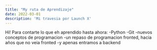 ```yaml
---
title: "My ruta de Aprendizaje"
date: 2022-03-01
description: 'Mi travesia por Launch X'
---
```


Hi! Para contarte lo que eh aprendido hasta ahora:
-Python
-Git
-nuevos conceptos de programacion
-un repaso de programacion fronted, hacia años que no veia fronted
-y apenas entramos a backend

